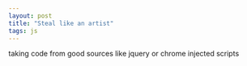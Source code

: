```yaml
---
layout: post
title: "Steal like an artist"
tags: js
---
```

taking code from good sources like jquery or chrome injected scripts
